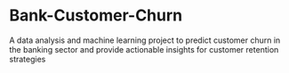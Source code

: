 # Bank-Customer-Churn
A data analysis and machine learning project to predict customer churn in the banking sector and provide actionable insights for customer retention strategies
